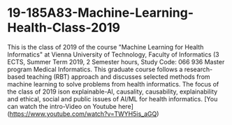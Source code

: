 # 19-185A83-Machine-Learning-Health-Class-2019
This is the class of 2019 of the course "Machine Learning for Health Informatics" at Vienna University of Technology, Faculty of Informatics (3 ECTS, Summer Term 2019, 2 Semester hours, Study Code: 066 936 Master program Medical Informatics.
This graduate course follows a research-based teaching (RBT) approach and discusses selected methods from machine learning to solve problems from health informatics. 
The focus of the class of 2019 ison explainable-AI, causality, causability, explainability and ethical, social and public issues of AI/ML for health informatics. 
[You can watch the intro-Video on Youtube here] (https://www.youtube.com/watch?v=TWYH5is_aGQ)
